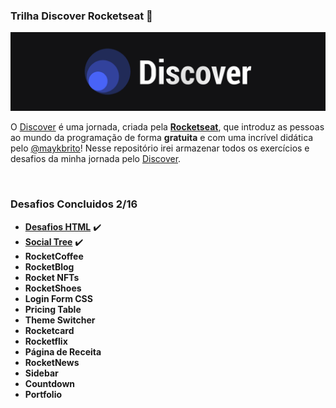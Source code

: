 ### Trilha Discover Rocketseat 🚀

<img src="/media/imagens/discover-header.png" alt="">

O <a href="https://app.rocketseat.com.br/discover">Discover</a> é uma jornada, criada pela <a target="_blank" href="https://www.rocketseat.com.br/"><b>Rocketseat</b></a>, que introduz as pessoas ao mundo da programação de forma <b>gratuita</b> e com uma incrível didática pelo <a target="_blank" href="https://github.com/maykbrito/maykbrito">@maykbrito</a>! Nesse repositório irei armazenar todos os exercícios e desafios da minha jornada pelo <a href="https://app.rocketseat.com.br/discover">Discover</a>.

<br>



### Desafios Concluidos 2/16

- <a target="_blank" href="https://luizfranzon.github.io/rocketseat-discover/desafios/Desafio%20HTML/01nav.html">**Desafios HTML**</a> ✔️
- <a target="_blank" href="https://luizfranzon.github.io/rocketseat-discover/desafios/Social%20Tree/index.html">**Social Tree**</a> ✔️
- **RocketCoffee**
- **RocketBlog**
- **Rocket NFTs**
- **RocketShoes**
- **Login Form CSS**
- **Pricing Table**
- **Theme Switcher**
- **Rocketcard**
- **Rocketflix**
- **Página de Receita**
- **RocketNews**
- **Sidebar**
- **Countdown**
- **Portfolio**
